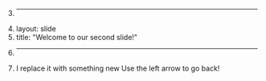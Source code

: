 3.	---
4.	layout: slide
5.	title: "Welcome to our second slide!"
6.	---
7.	I replace it with something new
Use the left arrow to go back!
